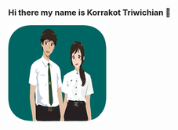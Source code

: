 ### Hi there my name is Korrakot Triwichian 👋
![](https://github.com/korrakot1396/KU-SocialApp/blob/master/app/src/main/res/drawable/logo-mini.png)



<!--
**korrakot1396/korrakot1396** is a ✨ _special_ ✨ repository because its `README.md` (this file) appears on your GitHub profile.

Here are some ideas to get you started:

- 🔭 I’m currently working on ...
- 🌱 I’m currently learning ...
- 👯 I’m looking to collaborate on ...
- 🤔 I’m looking for help with ...
- 💬 Ask me about ...
- 📫 How to reach me: ...
- 😄 Pronouns: ...
- ⚡ Fun fact: ...


# [![waylon walker header](https://raw.githubusercontent.com/WaylonWalker/WaylonWalker/main/icon/gh-bannner-light.png)](https://waylonwalker.com)
<p align='center'>
<a href="https://dev.to/waylonwalker"><img height="30" src="https://raw.githubusercontent.com/WaylonWalker/WaylonWalker/main/icon/dev.png"></a>&nbsp;&nbsp;
<a href="https://twitter/_waylonwalker"><img height="30" src="https://github.com/WaylonWalker/WaylonWalker/blob/main/icon/twitter.png?raw=true"></a>&nbsp;&nbsp;
<a href="https://instagram/waylonwalker"><img height="30" src="https://github.com/WaylonWalker/WaylonWalker/blob/main/icon/instagram.jpg?raw=true"></a>&nbsp;&nbsp;
<a href="https://www.buymeacoffee.com/bBdtMQO"><img height="30" src="https://github.com/WaylonWalker/WaylonWalker/blob/main/icon/by-me-a-coffee.png?raw=true"></a>
<a href="https://www.linkedin.com/in/waylonwalker/"><img height="30" src="https://github.com/WaylonWalker/WaylonWalker/blob/main/icon/linkedin.png?raw=true"></a>
</p>

Hey there 👋,

I create blog posts and open source packages mainly about python and data engineering.  I have a passion for learning and sharing my knowledge with others a public as possible.  You can see a full list of what I am up to on [waylonwalker.com](waylonwalker.com).  If you found value in something I have created, please feel free to send a [tip](https://www.buymeacoffee.com/bBdtMQO), give me a shout out [@_waylonwalker](https://twitter.com/_waylonwalker), give some ♥ on [DEV.to/waylonwalker](https://dev.to/waylonwalker), or sign up for my newsletter  at waylonwalker.com/newsletter  I would love to see you join.
 
 ---

<p>
  <a href="https://waylonwalker.com/latest"><img width="400" align='right' src="https://waylonwalker.com/latest.png?raw=true"></a>
</p>

### My Digital Garden 🌱

I write regular blog posts, most of which you will find on my personal website [waylonwalker.com](https://waylonwalker.com) and [dev.to/waylonwalker](https://dev.to/waylonwalker).

I write about things I am familiar with, things that trip up folks that I mentor, and things that I am learning.  Day to day I make things with **data** using **python** and **javascript**. 

[Latest Post 👉](https://waylonwalker.com/latest)

<details>
 <summary><strong>other favorite posts</strong></summary>
 <a href="https://waylonwalker.com/blog/eight-years-cat/"><img width="400" src="https://waylonwalker.com/eight-years-cat.png?raw=true"></a>
 <a href="https://waylonwalker.com/blog/keyboard-driven-vscode/"><img width="400" src="https://waylonwalker.com/alt%20b.png?raw=true"></a>
 <a href="https://waylonwalker.com/blog/what-are-github-actions/"><img width="400" src="https://waylonwalker.com/what-are-github-actions.png?raw=true"></a>
 
</details>
💌 Sign up for my [newsletter](https://waylonwalker.com/newsletter/)

<p align='center'>
<img align='center' src="https://visitor-badge.glitch.me/badge?page_id=waylonwalker.visitor-badge">
 <p/>
-->
